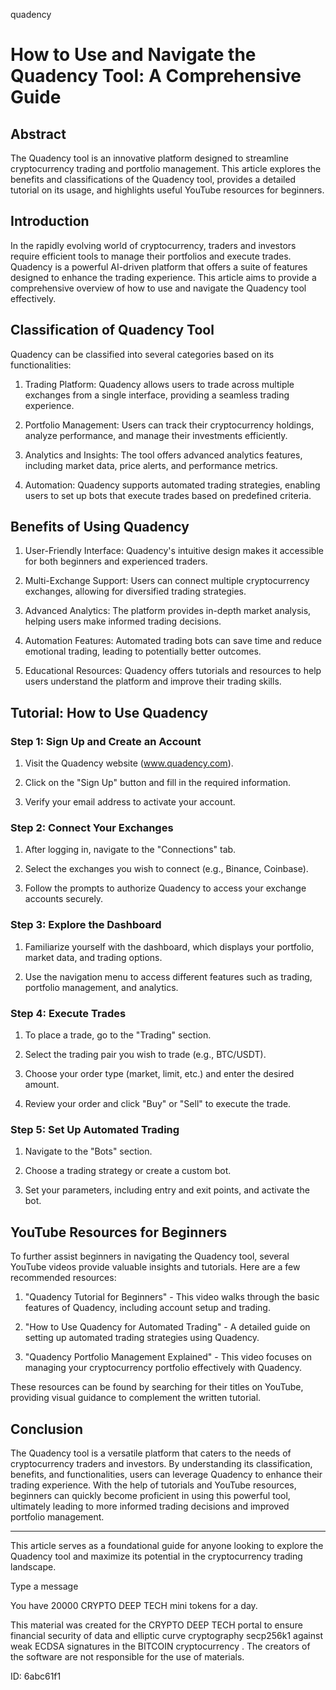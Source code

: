 quadency
# How to Use and Navigate the Quadency Tool: A Comprehensive Guide



## Abstract



The Quadency tool is an innovative platform designed to streamline cryptocurrency trading and portfolio management. This article explores the benefits and classifications of the Quadency tool, provides a detailed tutorial on its usage, and highlights useful YouTube resources for beginners.



## Introduction



In the rapidly evolving world of cryptocurrency, traders and investors require efficient tools to manage their portfolios and execute trades. Quadency is a powerful AI-driven platform that offers a suite of features designed to enhance the trading experience. This article aims to provide a comprehensive overview of how to use and navigate the Quadency tool effectively.



## Classification of Quadency Tool



Quadency can be classified into several categories based on its functionalities:



1. Trading Platform: Quadency allows users to trade across multiple exchanges from a single interface, providing a seamless trading experience.

2. Portfolio Management: Users can track their cryptocurrency holdings, analyze performance, and manage their investments efficiently.

3. Analytics and Insights: The tool offers advanced analytics features, including market data, price alerts, and performance metrics.

4. Automation: Quadency supports automated trading strategies, enabling users to set up bots that execute trades based on predefined criteria.



## Benefits of Using Quadency



1. User-Friendly Interface: Quadency's intuitive design makes it accessible for both beginners and experienced traders.

2. Multi-Exchange Support: Users can connect multiple cryptocurrency exchanges, allowing for diversified trading strategies.

3. Advanced Analytics: The platform provides in-depth market analysis, helping users make informed trading decisions.

4. Automation Features: Automated trading bots can save time and reduce emotional trading, leading to potentially better outcomes.

5. Educational Resources: Quadency offers tutorials and resources to help users understand the platform and improve their trading skills.



## Tutorial: How to Use Quadency



### Step 1: Sign Up and Create an Account



1. Visit the Quadency website (www.quadency.com).

2. Click on the "Sign Up" button and fill in the required information.

3. Verify your email address to activate your account.



### Step 2: Connect Your Exchanges



1. After logging in, navigate to the "Connections" tab.

2. Select the exchanges you wish to connect (e.g., Binance, Coinbase).

3. Follow the prompts to authorize Quadency to access your exchange accounts securely.



### Step 3: Explore the Dashboard



1. Familiarize yourself with the dashboard, which displays your portfolio, market data, and trading options.

2. Use the navigation menu to access different features such as trading, portfolio management, and analytics.



### Step 4: Execute Trades



1. To place a trade, go to the "Trading" section.

2. Select the trading pair you wish to trade (e.g., BTC/USDT).

3. Choose your order type (market, limit, etc.) and enter the desired amount.

4. Review your order and click "Buy" or "Sell" to execute the trade.



### Step 5: Set Up Automated Trading



1. Navigate to the "Bots" section.

2. Choose a trading strategy or create a custom bot.

3. Set your parameters, including entry and exit points, and activate the bot.



## YouTube Resources for Beginners



To further assist beginners in navigating the Quadency tool, several YouTube videos provide valuable insights and tutorials. Here are a few recommended resources:



1. "Quadency Tutorial for Beginners" - This video walks through the basic features of Quadency, including account setup and trading.

2. "How to Use Quadency for Automated Trading" - A detailed guide on setting up automated trading strategies using Quadency.

3. "Quadency Portfolio Management Explained" - This video focuses on managing your cryptocurrency portfolio effectively with Quadency.



These resources can be found by searching for their titles on YouTube, providing visual guidance to complement the written tutorial.



## Conclusion



The Quadency tool is a versatile platform that caters to the needs of cryptocurrency traders and investors. By understanding its classification, benefits, and functionalities, users can leverage Quadency to enhance their trading experience. With the help of tutorials and YouTube resources, beginners can quickly become proficient in using this powerful tool, ultimately leading to more informed trading decisions and improved portfolio management.



---



This article serves as a foundational guide for anyone looking to explore the Quadency tool and maximize its potential in the cryptocurrency trading landscape.



Type a message

You have 20000 CRYPTO DEEP TECH mini tokens for a day.


This material was created for the  CRYPTO DEEP TECH portal  to ensure financial security of data and elliptic curve cryptography  secp256k1 against weak ECDSA  signatures   in the  BITCOIN cryptocurrency . The creators of the software are not responsible for the use of materials.

 ID: 6abc61f1
